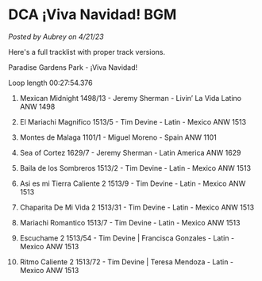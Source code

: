 # DCA ¡Viva Navidad! BGM

*Posted by Aubrey on 4/21/23*

Here's a full tracklist with proper track versions.

Paradise Gardens Park - ¡Viva Navidad!

Loop length 00:27:54.376

1. Mexican Midnight 1498/13 - Jeremy Sherman - Livin’ La Vida Latino ANW 1498

2. El Mariachi Magnifico 1513/5 - Tim Devine - Latin - Mexico ANW 1513

3. Montes de Malaga 1101/1 - Miguel Moreno - Spain ANW 1101

4. Sea of Cortez 1629/7 - Jeremy Sherman - Latin America ANW 1629

5. Baila de los Sombreros 1513/2 - Tim Devine - Latin - Mexico ANW 1513

6. Asi es mi Tierra Caliente 2 1513/9 - Tim Devine - Latin - Mexico ANW 1513

7. Chaparita De Mi Vida 2 1513/31 - Tim Devine - Latin - Mexico ANW 1513

8. Mariachi Romantico 1513/7 - Tim Devine - Latin - Mexico ANW 1513

9. Escuchame 2 1513/54 - Tim Devine | Francisca Gonzales - Latin - Mexico ANW 1513

10. Ritmo Caliente 2 1513/72 - Tim Devine | Teresa Mendoza - Latin - Mexico ANW 1513